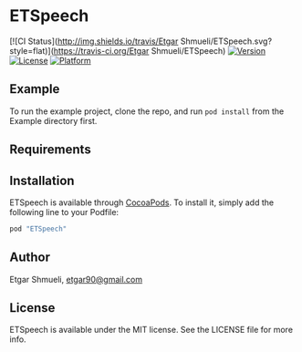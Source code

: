 # ETSpeech

[![CI Status](http://img.shields.io/travis/Etgar Shmueli/ETSpeech.svg?style=flat)](https://travis-ci.org/Etgar Shmueli/ETSpeech)
[![Version](https://img.shields.io/cocoapods/v/ETSpeech.svg?style=flat)](http://cocoapods.org/pods/ETSpeech)
[![License](https://img.shields.io/cocoapods/l/ETSpeech.svg?style=flat)](http://cocoapods.org/pods/ETSpeech)
[![Platform](https://img.shields.io/cocoapods/p/ETSpeech.svg?style=flat)](http://cocoapods.org/pods/ETSpeech)

## Example

To run the example project, clone the repo, and run `pod install` from the Example directory first.

## Requirements

## Installation

ETSpeech is available through [CocoaPods](http://cocoapods.org). To install
it, simply add the following line to your Podfile:

```ruby
pod "ETSpeech"
```

## Author

Etgar Shmueli, etgar90@gmail.com

## License

ETSpeech is available under the MIT license. See the LICENSE file for more info.
